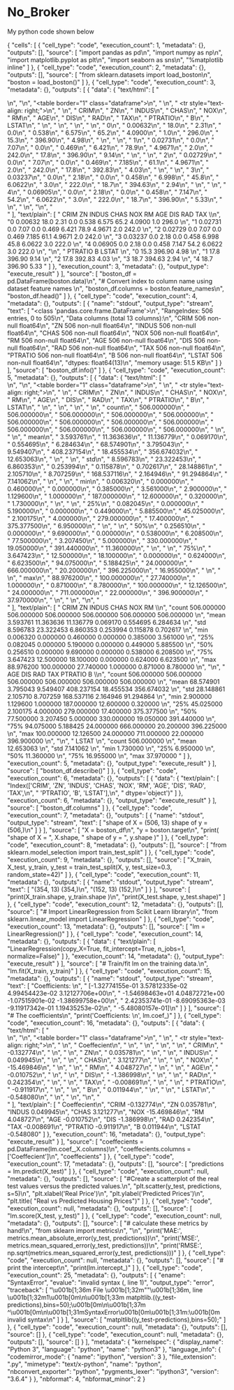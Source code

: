 # No_Broker
My python code shown below




{
 "cells": [
  {
   "cell_type": "code",
   "execution_count": 1,
   "metadata": {},
   "outputs": [],
   "source": [
    "import pandas as pd\n",
    "import numpy as np\n",
    "import matplotlib.pyplot as plt\n",
    "import seaborn as sns\n",
    "%matplotlib inline"
   ]
  },
  {
   "cell_type": "code",
   "execution_count": 2,
   "metadata": {},
   "outputs": [],
   "source": [
    "from sklearn.datasets import load_boston\n",
    "boston = load_boston()"
   ]
  },
  {
   "cell_type": "code",
   "execution_count": 3,
   "metadata": {},
   "outputs": [
    {
     "data": {
      "text/html": [
       "<div>\n",
       "<style scoped>\n",
       "    .dataframe tbody tr th:only-of-type {\n",
       "        vertical-align: middle;\n",
       "    }\n",
       "\n",
       "    .dataframe tbody tr th {\n",
       "        vertical-align: top;\n",
       "    }\n",
       "\n",
       "    .dataframe thead th {\n",
       "        text-align: right;\n",
       "    }\n",
       "</style>\n",
       "<table border=\"1\" class=\"dataframe\">\n",
       "  <thead>\n",
       "    <tr style=\"text-align: right;\">\n",
       "      <th></th>\n",
       "      <th>CRIM</th>\n",
       "      <th>ZN</th>\n",
       "      <th>INDUS</th>\n",
       "      <th>CHAS</th>\n",
       "      <th>NOX</th>\n",
       "      <th>RM</th>\n",
       "      <th>AGE</th>\n",
       "      <th>DIS</th>\n",
       "      <th>RAD</th>\n",
       "      <th>TAX</th>\n",
       "      <th>PTRATIO</th>\n",
       "      <th>B</th>\n",
       "      <th>LSTAT</th>\n",
       "    </tr>\n",
       "  </thead>\n",
       "  <tbody>\n",
       "    <tr>\n",
       "      <th>0</th>\n",
       "      <td>0.00632</td>\n",
       "      <td>18.0</td>\n",
       "      <td>2.31</td>\n",
       "      <td>0.0</td>\n",
       "      <td>0.538</td>\n",
       "      <td>6.575</td>\n",
       "      <td>65.2</td>\n",
       "      <td>4.0900</td>\n",
       "      <td>1.0</td>\n",
       "      <td>296.0</td>\n",
       "      <td>15.3</td>\n",
       "      <td>396.90</td>\n",
       "      <td>4.98</td>\n",
       "    </tr>\n",
       "    <tr>\n",
       "      <th>1</th>\n",
       "      <td>0.02731</td>\n",
       "      <td>0.0</td>\n",
       "      <td>7.07</td>\n",
       "      <td>0.0</td>\n",
       "      <td>0.469</td>\n",
       "      <td>6.421</td>\n",
       "      <td>78.9</td>\n",
       "      <td>4.9671</td>\n",
       "      <td>2.0</td>\n",
       "      <td>242.0</td>\n",
       "      <td>17.8</td>\n",
       "      <td>396.90</td>\n",
       "      <td>9.14</td>\n",
       "    </tr>\n",
       "    <tr>\n",
       "      <th>2</th>\n",
       "      <td>0.02729</td>\n",
       "      <td>0.0</td>\n",
       "      <td>7.07</td>\n",
       "      <td>0.0</td>\n",
       "      <td>0.469</td>\n",
       "      <td>7.185</td>\n",
       "      <td>61.1</td>\n",
       "      <td>4.9671</td>\n",
       "      <td>2.0</td>\n",
       "      <td>242.0</td>\n",
       "      <td>17.8</td>\n",
       "      <td>392.83</td>\n",
       "      <td>4.03</td>\n",
       "    </tr>\n",
       "    <tr>\n",
       "      <th>3</th>\n",
       "      <td>0.03237</td>\n",
       "      <td>0.0</td>\n",
       "      <td>2.18</td>\n",
       "      <td>0.0</td>\n",
       "      <td>0.458</td>\n",
       "      <td>6.998</td>\n",
       "      <td>45.8</td>\n",
       "      <td>6.0622</td>\n",
       "      <td>3.0</td>\n",
       "      <td>222.0</td>\n",
       "      <td>18.7</td>\n",
       "      <td>394.63</td>\n",
       "      <td>2.94</td>\n",
       "    </tr>\n",
       "    <tr>\n",
       "      <th>4</th>\n",
       "      <td>0.06905</td>\n",
       "      <td>0.0</td>\n",
       "      <td>2.18</td>\n",
       "      <td>0.0</td>\n",
       "      <td>0.458</td>\n",
       "      <td>7.147</td>\n",
       "      <td>54.2</td>\n",
       "      <td>6.0622</td>\n",
       "      <td>3.0</td>\n",
       "      <td>222.0</td>\n",
       "      <td>18.7</td>\n",
       "      <td>396.90</td>\n",
       "      <td>5.33</td>\n",
       "    </tr>\n",
       "  </tbody>\n",
       "</table>\n",
       "</div>"
      ],
      "text/plain": [
       "      CRIM    ZN  INDUS  CHAS    NOX     RM   AGE     DIS  RAD    TAX  \\\n",
       "0  0.00632  18.0   2.31   0.0  0.538  6.575  65.2  4.0900  1.0  296.0   \n",
       "1  0.02731   0.0   7.07   0.0  0.469  6.421  78.9  4.9671  2.0  242.0   \n",
       "2  0.02729   0.0   7.07   0.0  0.469  7.185  61.1  4.9671  2.0  242.0   \n",
       "3  0.03237   0.0   2.18   0.0  0.458  6.998  45.8  6.0622  3.0  222.0   \n",
       "4  0.06905   0.0   2.18   0.0  0.458  7.147  54.2  6.0622  3.0  222.0   \n",
       "\n",
       "   PTRATIO       B  LSTAT  \n",
       "0     15.3  396.90   4.98  \n",
       "1     17.8  396.90   9.14  \n",
       "2     17.8  392.83   4.03  \n",
       "3     18.7  394.63   2.94  \n",
       "4     18.7  396.90   5.33  "
      ]
     },
     "execution_count": 3,
     "metadata": {},
     "output_type": "execute_result"
    }
   ],
   "source": [
    "boston_df = pd.DataFrame(boston.data)\n",
    "# Convert index to column name using dataset feature names \n",
    "boston_df.columns = boston.feature_names\n",
    "boston_df.head()"
   ]
  },
  {
   "cell_type": "code",
   "execution_count": 4,
   "metadata": {},
   "outputs": [
    {
     "name": "stdout",
     "output_type": "stream",
     "text": [
      "<class 'pandas.core.frame.DataFrame'>\n",
      "RangeIndex: 506 entries, 0 to 505\n",
      "Data columns (total 13 columns):\n",
      "CRIM       506 non-null float64\n",
      "ZN         506 non-null float64\n",
      "INDUS      506 non-null float64\n",
      "CHAS       506 non-null float64\n",
      "NOX        506 non-null float64\n",
      "RM         506 non-null float64\n",
      "AGE        506 non-null float64\n",
      "DIS        506 non-null float64\n",
      "RAD        506 non-null float64\n",
      "TAX        506 non-null float64\n",
      "PTRATIO    506 non-null float64\n",
      "B          506 non-null float64\n",
      "LSTAT      506 non-null float64\n",
      "dtypes: float64(13)\n",
      "memory usage: 51.5 KB\n"
     ]
    }
   ],
   "source": [
    "boston_df.info()"
   ]
  },
  {
   "cell_type": "code",
   "execution_count": 5,
   "metadata": {},
   "outputs": [
    {
     "data": {
      "text/html": [
       "<div>\n",
       "<style scoped>\n",
       "    .dataframe tbody tr th:only-of-type {\n",
       "        vertical-align: middle;\n",
       "    }\n",
       "\n",
       "    .dataframe tbody tr th {\n",
       "        vertical-align: top;\n",
       "    }\n",
       "\n",
       "    .dataframe thead th {\n",
       "        text-align: right;\n",
       "    }\n",
       "</style>\n",
       "<table border=\"1\" class=\"dataframe\">\n",
       "  <thead>\n",
       "    <tr style=\"text-align: right;\">\n",
       "      <th></th>\n",
       "      <th>CRIM</th>\n",
       "      <th>ZN</th>\n",
       "      <th>INDUS</th>\n",
       "      <th>CHAS</th>\n",
       "      <th>NOX</th>\n",
       "      <th>RM</th>\n",
       "      <th>AGE</th>\n",
       "      <th>DIS</th>\n",
       "      <th>RAD</th>\n",
       "      <th>TAX</th>\n",
       "      <th>PTRATIO</th>\n",
       "      <th>B</th>\n",
       "      <th>LSTAT</th>\n",
       "    </tr>\n",
       "  </thead>\n",
       "  <tbody>\n",
       "    <tr>\n",
       "      <th>count</th>\n",
       "      <td>506.000000</td>\n",
       "      <td>506.000000</td>\n",
       "      <td>506.000000</td>\n",
       "      <td>506.000000</td>\n",
       "      <td>506.000000</td>\n",
       "      <td>506.000000</td>\n",
       "      <td>506.000000</td>\n",
       "      <td>506.000000</td>\n",
       "      <td>506.000000</td>\n",
       "      <td>506.000000</td>\n",
       "      <td>506.000000</td>\n",
       "      <td>506.000000</td>\n",
       "      <td>506.000000</td>\n",
       "    </tr>\n",
       "    <tr>\n",
       "      <th>mean</th>\n",
       "      <td>3.593761</td>\n",
       "      <td>11.363636</td>\n",
       "      <td>11.136779</td>\n",
       "      <td>0.069170</td>\n",
       "      <td>0.554695</td>\n",
       "      <td>6.284634</td>\n",
       "      <td>68.574901</td>\n",
       "      <td>3.795043</td>\n",
       "      <td>9.549407</td>\n",
       "      <td>408.237154</td>\n",
       "      <td>18.455534</td>\n",
       "      <td>356.674032</td>\n",
       "      <td>12.653063</td>\n",
       "    </tr>\n",
       "    <tr>\n",
       "      <th>std</th>\n",
       "      <td>8.596783</td>\n",
       "      <td>23.322453</td>\n",
       "      <td>6.860353</td>\n",
       "      <td>0.253994</td>\n",
       "      <td>0.115878</td>\n",
       "      <td>0.702617</td>\n",
       "      <td>28.148861</td>\n",
       "      <td>2.105710</td>\n",
       "      <td>8.707259</td>\n",
       "      <td>168.537116</td>\n",
       "      <td>2.164946</td>\n",
       "      <td>91.294864</td>\n",
       "      <td>7.141062</td>\n",
       "    </tr>\n",
       "    <tr>\n",
       "      <th>min</th>\n",
       "      <td>0.006320</td>\n",
       "      <td>0.000000</td>\n",
       "      <td>0.460000</td>\n",
       "      <td>0.000000</td>\n",
       "      <td>0.385000</td>\n",
       "      <td>3.561000</td>\n",
       "      <td>2.900000</td>\n",
       "      <td>1.129600</td>\n",
       "      <td>1.000000</td>\n",
       "      <td>187.000000</td>\n",
       "      <td>12.600000</td>\n",
       "      <td>0.320000</td>\n",
       "      <td>1.730000</td>\n",
       "    </tr>\n",
       "    <tr>\n",
       "      <th>25%</th>\n",
       "      <td>0.082045</td>\n",
       "      <td>0.000000</td>\n",
       "      <td>5.190000</td>\n",
       "      <td>0.000000</td>\n",
       "      <td>0.449000</td>\n",
       "      <td>5.885500</td>\n",
       "      <td>45.025000</td>\n",
       "      <td>2.100175</td>\n",
       "      <td>4.000000</td>\n",
       "      <td>279.000000</td>\n",
       "      <td>17.400000</td>\n",
       "      <td>375.377500</td>\n",
       "      <td>6.950000</td>\n",
       "    </tr>\n",
       "    <tr>\n",
       "      <th>50%</th>\n",
       "      <td>0.256510</td>\n",
       "      <td>0.000000</td>\n",
       "      <td>9.690000</td>\n",
       "      <td>0.000000</td>\n",
       "      <td>0.538000</td>\n",
       "      <td>6.208500</td>\n",
       "      <td>77.500000</td>\n",
       "      <td>3.207450</td>\n",
       "      <td>5.000000</td>\n",
       "      <td>330.000000</td>\n",
       "      <td>19.050000</td>\n",
       "      <td>391.440000</td>\n",
       "      <td>11.360000</td>\n",
       "    </tr>\n",
       "    <tr>\n",
       "      <th>75%</th>\n",
       "      <td>3.647423</td>\n",
       "      <td>12.500000</td>\n",
       "      <td>18.100000</td>\n",
       "      <td>0.000000</td>\n",
       "      <td>0.624000</td>\n",
       "      <td>6.623500</td>\n",
       "      <td>94.075000</td>\n",
       "      <td>5.188425</td>\n",
       "      <td>24.000000</td>\n",
       "      <td>666.000000</td>\n",
       "      <td>20.200000</td>\n",
       "      <td>396.225000</td>\n",
       "      <td>16.955000</td>\n",
       "    </tr>\n",
       "    <tr>\n",
       "      <th>max</th>\n",
       "      <td>88.976200</td>\n",
       "      <td>100.000000</td>\n",
       "      <td>27.740000</td>\n",
       "      <td>1.000000</td>\n",
       "      <td>0.871000</td>\n",
       "      <td>8.780000</td>\n",
       "      <td>100.000000</td>\n",
       "      <td>12.126500</td>\n",
       "      <td>24.000000</td>\n",
       "      <td>711.000000</td>\n",
       "      <td>22.000000</td>\n",
       "      <td>396.900000</td>\n",
       "      <td>37.970000</td>\n",
       "    </tr>\n",
       "  </tbody>\n",
       "</table>\n",
       "</div>"
      ],
      "text/plain": [
       "             CRIM          ZN       INDUS        CHAS         NOX          RM  \\\n",
       "count  506.000000  506.000000  506.000000  506.000000  506.000000  506.000000   \n",
       "mean     3.593761   11.363636   11.136779    0.069170    0.554695    6.284634   \n",
       "std      8.596783   23.322453    6.860353    0.253994    0.115878    0.702617   \n",
       "min      0.006320    0.000000    0.460000    0.000000    0.385000    3.561000   \n",
       "25%      0.082045    0.000000    5.190000    0.000000    0.449000    5.885500   \n",
       "50%      0.256510    0.000000    9.690000    0.000000    0.538000    6.208500   \n",
       "75%      3.647423   12.500000   18.100000    0.000000    0.624000    6.623500   \n",
       "max     88.976200  100.000000   27.740000    1.000000    0.871000    8.780000   \n",
       "\n",
       "              AGE         DIS         RAD         TAX     PTRATIO           B  \\\n",
       "count  506.000000  506.000000  506.000000  506.000000  506.000000  506.000000   \n",
       "mean    68.574901    3.795043    9.549407  408.237154   18.455534  356.674032   \n",
       "std     28.148861    2.105710    8.707259  168.537116    2.164946   91.294864   \n",
       "min      2.900000    1.129600    1.000000  187.000000   12.600000    0.320000   \n",
       "25%     45.025000    2.100175    4.000000  279.000000   17.400000  375.377500   \n",
       "50%     77.500000    3.207450    5.000000  330.000000   19.050000  391.440000   \n",
       "75%     94.075000    5.188425   24.000000  666.000000   20.200000  396.225000   \n",
       "max    100.000000   12.126500   24.000000  711.000000   22.000000  396.900000   \n",
       "\n",
       "            LSTAT  \n",
       "count  506.000000  \n",
       "mean    12.653063  \n",
       "std      7.141062  \n",
       "min      1.730000  \n",
       "25%      6.950000  \n",
       "50%     11.360000  \n",
       "75%     16.955000  \n",
       "max     37.970000  "
      ]
     },
     "execution_count": 5,
     "metadata": {},
     "output_type": "execute_result"
    }
   ],
   "source": [
    "boston_df.describe()"
   ]
  },
  {
   "cell_type": "code",
   "execution_count": 6,
   "metadata": {},
   "outputs": [
    {
     "data": {
      "text/plain": [
       "Index(['CRIM', 'ZN', 'INDUS', 'CHAS', 'NOX', 'RM', 'AGE', 'DIS', 'RAD', 'TAX',\n",
       "       'PTRATIO', 'B', 'LSTAT'],\n",
       "      dtype='object')"
      ]
     },
     "execution_count": 6,
     "metadata": {},
     "output_type": "execute_result"
    }
   ],
   "source": [
    "boston_df.columns"
   ]
  },
  {
   "cell_type": "code",
   "execution_count": 7,
   "metadata": {},
   "outputs": [
    {
     "name": "stdout",
     "output_type": "stream",
     "text": [
      "shape of X =  (506, 13)  shape of y =  (506,)\n"
     ]
    }
   ],
   "source": [
    "X = boston_df\n",
    "y = boston.target\n",
    "print( \"shape of X = \", X.shape, \" shape of y = \", y.shape )"
   ]
  },
  {
   "cell_type": "code",
   "execution_count": 8,
   "metadata": {},
   "outputs": [],
   "source": [
    "from sklearn.model_selection import train_test_split"
   ]
  },
  {
   "cell_type": "code",
   "execution_count": 9,
   "metadata": {},
   "outputs": [],
   "source": [
    "X_train, X_test, y_train, y_test = train_test_split(X, y, test_size=0.3, random_state=42)"
   ]
  },
  {
   "cell_type": "code",
   "execution_count": 11,
   "metadata": {},
   "outputs": [
    {
     "name": "stdout",
     "output_type": "stream",
     "text": [
      "(354, 13) (354,)\n",
      "(152, 13) (152,)\n"
     ]
    }
   ],
   "source": [
    "print(X_train.shape, y_train.shape )\n",
    "print(X_test.shape, y_test.shape)"
   ]
  },
  {
   "cell_type": "code",
   "execution_count": 12,
   "metadata": {},
   "outputs": [],
   "source": [
    "# Import LinearRegression from Scikit Learn library\n",
    "from sklearn.linear_model import LinearRegression"
   ]
  },
  {
   "cell_type": "code",
   "execution_count": 13,
   "metadata": {},
   "outputs": [],
   "source": [
    "lm = LinearRegression()"
   ]
  },
  {
   "cell_type": "code",
   "execution_count": 14,
   "metadata": {},
   "outputs": [
    {
     "data": {
      "text/plain": [
       "LinearRegression(copy_X=True, fit_intercept=True, n_jobs=1, normalize=False)"
      ]
     },
     "execution_count": 14,
     "metadata": {},
     "output_type": "execute_result"
    }
   ],
   "source": [
    "# Train/fit lm on the training data.\n",
    "lm.fit(X_train, y_train)"
   ]
  },
  {
   "cell_type": "code",
   "execution_count": 15,
   "metadata": {},
   "outputs": [
    {
     "name": "stdout",
     "output_type": "stream",
     "text": [
      "Coefficients: \n",
      " [-1.32774155e-01  3.57812335e-02  4.99454423e-02  3.12127706e+00\n",
      " -1.54698463e+01  4.04872721e+00 -1.07515901e-02 -1.38699758e+00\n",
      "  2.42353741e-01 -8.69095363e-03 -9.11917342e-01  1.19435253e-02\n",
      " -5.48080157e-01]\n"
     ]
    }
   ],
   "source": [
    "# The coefficients\n",
    "print('Coefficients: \\n', lm.coef_)"
   ]
  },
  {
   "cell_type": "code",
   "execution_count": 16,
   "metadata": {},
   "outputs": [
    {
     "data": {
      "text/html": [
       "<div>\n",
       "<style scoped>\n",
       "    .dataframe tbody tr th:only-of-type {\n",
       "        vertical-align: middle;\n",
       "    }\n",
       "\n",
       "    .dataframe tbody tr th {\n",
       "        vertical-align: top;\n",
       "    }\n",
       "\n",
       "    .dataframe thead th {\n",
       "        text-align: right;\n",
       "    }\n",
       "</style>\n",
       "<table border=\"1\" class=\"dataframe\">\n",
       "  <thead>\n",
       "    <tr style=\"text-align: right;\">\n",
       "      <th></th>\n",
       "      <th>Coeffecient</th>\n",
       "    </tr>\n",
       "  </thead>\n",
       "  <tbody>\n",
       "    <tr>\n",
       "      <th>CRIM</th>\n",
       "      <td>-0.132774</td>\n",
       "    </tr>\n",
       "    <tr>\n",
       "      <th>ZN</th>\n",
       "      <td>0.035781</td>\n",
       "    </tr>\n",
       "    <tr>\n",
       "      <th>INDUS</th>\n",
       "      <td>0.049945</td>\n",
       "    </tr>\n",
       "    <tr>\n",
       "      <th>CHAS</th>\n",
       "      <td>3.121277</td>\n",
       "    </tr>\n",
       "    <tr>\n",
       "      <th>NOX</th>\n",
       "      <td>-15.469846</td>\n",
       "    </tr>\n",
       "    <tr>\n",
       "      <th>RM</th>\n",
       "      <td>4.048727</td>\n",
       "    </tr>\n",
       "    <tr>\n",
       "      <th>AGE</th>\n",
       "      <td>-0.010752</td>\n",
       "    </tr>\n",
       "    <tr>\n",
       "      <th>DIS</th>\n",
       "      <td>-1.386998</td>\n",
       "    </tr>\n",
       "    <tr>\n",
       "      <th>RAD</th>\n",
       "      <td>0.242354</td>\n",
       "    </tr>\n",
       "    <tr>\n",
       "      <th>TAX</th>\n",
       "      <td>-0.008691</td>\n",
       "    </tr>\n",
       "    <tr>\n",
       "      <th>PTRATIO</th>\n",
       "      <td>-0.911917</td>\n",
       "    </tr>\n",
       "    <tr>\n",
       "      <th>B</th>\n",
       "      <td>0.011944</td>\n",
       "    </tr>\n",
       "    <tr>\n",
       "      <th>LSTAT</th>\n",
       "      <td>-0.548080</td>\n",
       "    </tr>\n",
       "  </tbody>\n",
       "</table>\n",
       "</div>"
      ],
      "text/plain": [
       "         Coeffecient\n",
       "CRIM       -0.132774\n",
       "ZN          0.035781\n",
       "INDUS       0.049945\n",
       "CHAS        3.121277\n",
       "NOX       -15.469846\n",
       "RM          4.048727\n",
       "AGE        -0.010752\n",
       "DIS        -1.386998\n",
       "RAD         0.242354\n",
       "TAX        -0.008691\n",
       "PTRATIO    -0.911917\n",
       "B           0.011944\n",
       "LSTAT      -0.548080"
      ]
     },
     "execution_count": 16,
     "metadata": {},
     "output_type": "execute_result"
    }
   ],
   "source": [
    "coeffecients = pd.DataFrame(lm.coef_,X.columns)\n",
    "coeffecients.columns = ['Coeffecient']\n",
    "coeffecients"
   ]
  },
  {
   "cell_type": "code",
   "execution_count": 17,
   "metadata": {},
   "outputs": [],
   "source": [
    "predictions = lm.predict(X_test)"
   ]
  },
  {
   "cell_type": "code",
   "execution_count": null,
   "metadata": {},
   "outputs": [],
   "source": [
    "#Create a scatterplot of the real test values versus the predicted values.\n",
    "plt.scatter(y_test, predictions, s=5)\n",
    "plt.xlabel('Real Price')\n",
    "plt.ylabel('Predicted Prices')\n",
    "plt.title( \"Real vs Predicted Housing Prices\")"
   ]
  },
  {
   "cell_type": "code",
   "execution_count": null,
   "metadata": {},
   "outputs": [],
   "source": [
    "lm.score(X_test, y_test)"
   ]
  },
  {
   "cell_type": "code",
   "execution_count": null,
   "metadata": {},
   "outputs": [],
   "source": [
    "# calculate these metrics by hand!\n",
    "from sklearn import metrics\n",
    "\n",
    "print('MAE:', metrics.mean_absolute_error(y_test, predictions))\n",
    "print('MSE:', metrics.mean_squared_error(y_test, predictions))\n",
    "print('RMSE:', np.sqrt(metrics.mean_squared_error(y_test, predictions)))"
   ]
  },
  {
   "cell_type": "code",
   "execution_count": null,
   "metadata": {},
   "outputs": [],
   "source": [
    "# print the intercept\n",
    "print(lm.intercept_)"
   ]
  },
  {
   "cell_type": "code",
   "execution_count": 25,
   "metadata": {},
   "outputs": [
    {
     "ename": "SyntaxError",
     "evalue": "invalid syntax (<ipython-input-25-475fdf76f510>, line 1)",
     "output_type": "error",
     "traceback": [
      "\u001b[1;36m  File \u001b[1;32m\"<ipython-input-25-475fdf76f510>\"\u001b[1;36m, line \u001b[1;32m1\u001b[0m\n\u001b[1;33m    matpltlib.((y_test-predictions),bins=50);\u001b[0m\n\u001b[1;37m              ^\u001b[0m\n\u001b[1;31mSyntaxError\u001b[0m\u001b[1;31m:\u001b[0m invalid syntax\n"
     ]
    }
   ],
   "source": [
    "matpltlib((y_test-predictions),bins=50);"
   ]
  },
  {
   "cell_type": "code",
   "execution_count": null,
   "metadata": {},
   "outputs": [],
   "source": []
  },
  {
   "cell_type": "code",
   "execution_count": null,
   "metadata": {},
   "outputs": [],
   "source": []
  }
 ],
 "metadata": {
  "kernelspec": {
   "display_name": "Python 3",
   "language": "python",
   "name": "python3"
  },
  "language_info": {
   "codemirror_mode": {
    "name": "ipython",
    "version": 3
   },
   "file_extension": ".py",
   "mimetype": "text/x-python",
   "name": "python",
   "nbconvert_exporter": "python",
   "pygments_lexer": "ipython3",
   "version": "3.6.4"
  }
 },
 "nbformat": 4,
 "nbformat_minor": 2
}
